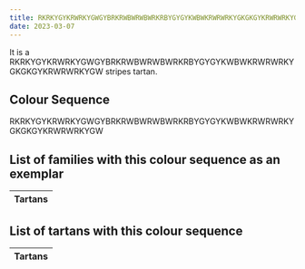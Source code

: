```yaml
---
title: RKRKYGYKRWRKYGWGYBRKRWBWRWBWRKRBYGYGYKWBWKRWRWRKYGKGKGYKRWRWRKYGW
date: 2023-03-07
---
```

<no value>

It is a RKRKYGYKRWRKYGWGYBRKRWBWRWBWRKRBYGYGYKWBWKRWRWRKYGKGKGYKRWRWRKYGW stripes tartan.


## Colour Sequence
RKRKYGYKRWRKYGWGYBRKRWBWRWBWRKRBYGYGYKWBWKRWRWRKYGKGKGYKRWRWRKYGW

## List of families with this colour sequence as an exemplar

| Tartans |
|---------------|


## List of tartans with this colour sequence

| Tartans |
|---------------|

